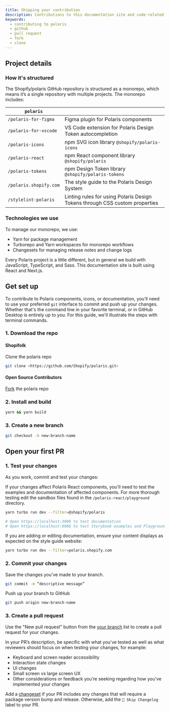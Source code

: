 ```yaml
---
title: Shipping your contribution
description: Contributions to this documentation site and code-related resources in the Polaris design system are made in the [Shopify/polaris GitHub repository](https://github.com/Shopify/polaris). We manage work in progress in our [team backlog](https://github.com/orgs/Shopify/projects/2250), and use GitHub discussions, issues, and pull requests to work in the open.
keywords:
  - contributing to polaris
  - github
  - pull request
  - fork
  - clone
---
```


## Project details

### How it's structured

The Shopify/polaris GitHub repository is structured as a monorepo, which means it’s a single repository with multiple projects. The monorepo includes:

<!-- prettier-ignore -->
| `polaris` |     |
| ---------- | --- |
|`/polaris-for-figma` |Figma plugin for Polaris components|
|`/polaris-for-vscode` |VS Code extension for Polaris Design Token autocompletion|
|`/polaris-icons` |npm SVG icon library `@shopify/polaris-icons`|
|`/polaris-react` |npm React component library `@shopify/polaris`|
|`/polaris-tokens` |npm Design Token library `@shopify/polaris-tokens`|
|`/polaris.shopify.com` |The style guide to the Polaris Design System|
|`/stylelint-polaris` |Linting rules for using Polaris Design Tokens through CSS custom properties|

### Technologies we use

To manage our monorepo, we use:

- Yarn for package management
- Turborepo and Yarn workspaces for monorepo workflows
- Changesets for managing release notes and change logs

Every Polaris project is a little different, but in general we build with JavaScript, TypeScript, and Sass. This documentation site is built using React and Next.js.

## Get set up

To contribute to Polaris components, icons, or documentation, you’ll need to use your preferred `git` interface to commit and push up your changes. Whether that's the command line in your favorite terminal, or in GitHub Desktop is entirely up to you. For this guide, we'll illustrate the steps with terminal commands.

### 1. Download the repo

#### Shopifolk

Clone the polaris repo

```bash
git clone <https://github.com/Shopify/polaris.git>
```

#### Open Source Contributors

[Fork](https://github.com/Shopify/polaris/fork) the polaris repo

### 2. Install and build

```bash
yarn && yarn build
```

### 3. Create a new branch

```bash
git checkout -b new-branch-name
```

## Open your first PR

### 1. Test your changes

As you work, commit and test your changes:

If your changes affect Polaris React components, you'll need to test the examples and documentation of affected components. For more thorough testing edit the sandbox files found in the `/polaris-react/playground` directory.

```bash
yarn turbo run dev --filter=@shopify/polaris

# Open https://localhost:3000 to test documentation
# Open https://localhost:6006 to test Storybook examples and Playground sandboxes
```

If you are adding or editing documentation, ensure your content displays as expected on the style guide website:

```bash
yarn turbo run dev --filter=polaris.shopify.com
```

### 2. Commit your changes

Save the changes you've made to your branch.

```bash
git commit -m “descriptive message”
```

Push up your branch to GitHub

```bash
git push origin new-branch-name
```

### 3. Create a pull request

Use the "New pull request" button from the [your branch](https://github.com/Shopify/polaris/branches/yours) list to create a pull request for your changes.

In your PR’s description, be specific with what you’ve tested as well as what reviewers should focus on when testing your changes, for example:

- Keyboard and screen reader accessibility
- Interaction state changes
- UI changes
- Small screen vs large screen UX
- Other considerations or feedback you’re seeking regarding how you’ve implemented your changes

Add a [changeset](/.changeset/README.md#changesets) if your PR includes any changes that will require a package version bump and release. Otherwise, add the `🤖 Skip Changelog` label to your PR.
